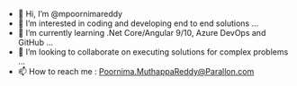 - 👋 Hi, I’m @mpoornimareddy
- 👀 I’m interested in coding and developing end to end solutions ...
- 🌱 I’m currently learning .Net Core/Angular 9/10, Azure DevOps and GitHub ...
- 💞️ I’m looking to collaborate on executing solutions for complex problems ...
- 📫 How to reach me : Poornima.MuthappaReddy@Parallon.com

<!---
mpoornimareddy/mpoornimareddy is a ✨ special ✨ repository because its `README.md` (this file) appears on your GitHub profile.
You can click the Preview link to take a look at your changes.
--->
